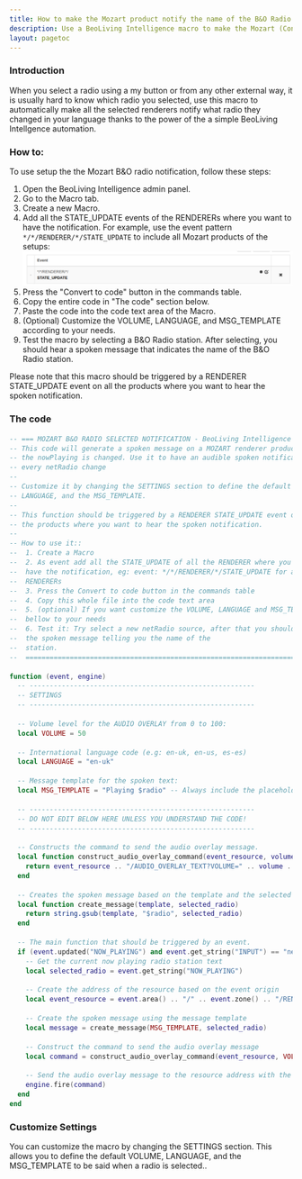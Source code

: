 ```yaml
---
title: How to make the Mozart product notify the name of the B&O Radio station
description: Use a BeoLiving Intelligence macro to make the Mozart (Control Link) product tell you the name of the B&O Radio station when it is selected, in your language!
layout: pagetoc
---
```


### Introduction

When you select a radio using a my button or from any other external way, it is usually hard to know which radio you selected, use this macro to automatically make all the selected renderers notify what radio they changed in your language thanks to the power of the a simple BeoLiving Intellgence automation.


### How to:

To use setup the the Mozart B&O radio notification, follow these steps:

1. Open the BeoLiving Intelligence admin panel.
2. Go to the Macro tab.
3. Create a new Macro.
4. Add all the STATE_UPDATE events of the RENDERERs where you want to have the notification. For example, use the event pattern `*/*/RENDERER/*/STATE_UPDATE` to include all Mozart products of the setups: ![Example event](howto-radio-spoken-notification-event.png)
5. Press the "Convert to code" button in the commands table.
6. Copy the entire code in "The code" section below.
7. Paste the code into the code text area of the Macro.
8. (Optional) Customize the VOLUME, LANGUAGE, and MSG_TEMPLATE according to your needs.
9. Test the macro by selecting a B&O Radio station. After selecting, you should hear a spoken message that indicates the name of the B&O Radio station.

Please note that this macro should be triggered by a RENDERER STATE_UPDATE event on all the products where you want to hear the spoken notification.

### The code
```lua
-- === MOZART B&O RADIO SELECTED NOTIFICATION - BeoLiving Intelligence lua macro ==
-- This code will generate a spoken message on a MOZART renderer product when
-- the nowPlaying is changed. Use it to have an audible spoken notification on
-- every netRadio change
--
-- Customize it by changing the SETTINGS section to define the default VOLUME,
-- LANGUAGE, and the MSG_TEMPLATE. 
--
-- This function should be triggered by a RENDERER STATE_UPDATE event of all
-- the products where you want to hear the spoken notification.
--
-- How to use it::
--  1. Create a Macro
--  2. As event add all the STATE_UPDATE of all the RENDERER where you want to
--  have the notification, eg: event: */*/RENDERER/*/STATE_UPDATE for all
--  RENDERERs
--  3. Press the Convert to code button in the commands table
--  4. Copy this whole file into the code text area
--  5. (optional) If you want customize the VOLUME, LANGUAGE and MSG_TEMPLATE
--  bellow to your needs
--  6. Test it: Try select a new netRadio source, after that you should heard a
--  the spoken message telling you the name of the
--  station.
--  ===========================================================================

function (event, engine)
  -- --------------------------------------------------------
  -- SETTINGS
  -- --------------------------------------------------------

  -- Volume level for the AUDIO OVERLAY from 0 to 100:
  local VOLUME = 50

  -- International language code (e.g: en-uk, en-us, es-es)
  local LANGUAGE = "en-uk"

  -- Message template for the spoken text:
  local MSG_TEMPLATE = "Playing $radio" -- Always include the placeholder "$radio"m the BLI will remplace it with the name of the selected radio.

  -- --------------------------------------------------------
  -- DO NOT EDIT BELOW HERE UNLESS YOU UNDERSTAND THE CODE!
  -- --------------------------------------------------------

  -- Constructs the command to send the audio overlay message.
  local function construct_audio_overlay_command(event_resource, volume, language, message)
    return event_resource .. "/AUDIO_OVERLAY_TEXT?VOLUME=" .. volume .. "&LANGUAGE=" .. language .. "&TEXT=" .. message
  end

  -- Creates the spoken message based on the template and the selected radio station.
  local function create_message(template, selected_radio)
    return string.gsub(template, "$radio", selected_radio)
  end

  -- The main function that should be triggered by an event.
  if (event.updated("NOW_PLAYING") and event.get_string("INPUT") == "netRadio") then
    -- Get the current now playing radio station text
    local selected_radio = event.get_string("NOW_PLAYING")

    -- Create the address of the resource based on the event origin
    local event_resource = event.area() .. "/" .. event.zone() .. "/RENDERER/" .. event.name()

    -- Create the spoken message using the message template
    local message = create_message(MSG_TEMPLATE, selected_radio)

    -- Construct the command to send the audio overlay message
    local command = construct_audio_overlay_command(event_resource, VOLUME, LANGUAGE, message)

    -- Send the audio overlay message to the resource address with the now playing information
    engine.fire(command)
  end
end

```

### Customize Settings

You can customize the macro by changing the SETTINGS section. This allows you to define the default VOLUME, LANGUAGE, and the MSG_TEMPLATE to be said when a radio is selected..


